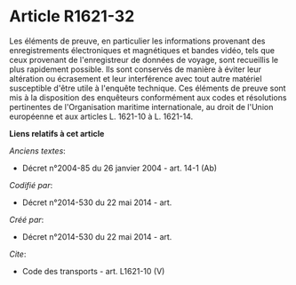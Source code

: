 # Article R1621-32

Les éléments de preuve, en particulier les informations provenant des enregistrements électroniques et magnétiques et bandes
vidéo, tels que ceux provenant de l'enregistreur de données de voyage, sont recueillis le plus rapidement possible. Ils sont
conservés de manière à éviter leur altération ou écrasement et leur interférence avec tout autre matériel susceptible d'être
utile à l'enquête technique. Ces éléments de preuve sont mis à la disposition des enquêteurs conformément aux codes et
résolutions pertinentes de l'Organisation maritime internationale, au droit de l'Union européenne et aux articles L. 1621-10
à L. 1621-14.

**Liens relatifs à cet article**

_Anciens textes_:

  - Décret n°2004-85 du 26 janvier 2004 - art. 14-1 (Ab)

_Codifié par_:

  - Décret n°2014-530 du 22 mai 2014 - art.

_Créé par_:

  - Décret n°2014-530 du 22 mai 2014 - art.

_Cite_:

  - Code des transports - art. L1621-10 (V)
